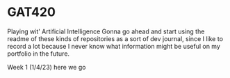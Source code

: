 # GAT420
Playing wit' Artificial Intelligence
Gonna go ahead and start using the readme of these kinds of repositories as a sort of dev journal, since I like to record a lot because I never know what information might be useful on my portfolio in the future.

Week 1 (1/4/23)
here we go
